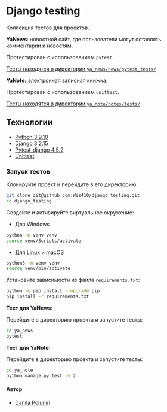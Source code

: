 # Django testing
Коллекция тестов для проектов.

**YaNews**: новостной сайт, где пользователи могут оставлять комментарии к новостям.

Протестирован с использованием `pytest`.

[Тесты находятся в директории `ya_news/news/pytest_tests/`](ya_news/news/pytest_tests/)

**YaNote:** электронная записная книжка.

Протестирован с использованием `unittest`.

[Тесты находятся в директории `ya_note/notes/tests/`](ya_note/notes/tests/)
## Технологии
- [Python 3.9.10](https://docs.python.org/3.9/index.html)
- [Django 3.2.15](https://docs.djangoproject.com/en/3.2/)
- [Pytest-django 4.5.2](https://pypi.org/project/pytest-django/4.5.2/)
- [Unittest](https://docs.python.org/3.9/library/unittest.html)

### Запуск тестов
Клонируйте проект и перейдите в его директорию:
```bash
git clone git@github.com:Wiz410/django_testing.git
cd django_testing
```

Cоздайте и активируйте виртуальное окружение:
- Для Windows
```bash
python -m venv venv
source venv/Scripts/activate
```

- Для Linux и macOS
```bash
python3 -m venv venv
source venv/bin/activate
```

Установите зависимости из файла `requirements.txt`:
```bash
python -m pip install --upgrade pip
pip install -r requirements.txt
```

**Тест для YaNews:**

Перейдите в директорию проекта и запустите тесты:
```bash
cd ya_news
pytest
```

**Тест для YaNote:**

Перейдите в директорию проекта и запустите тесты:
```bash
cd ya_note
python manage.py test -v 2
```

#### Автор
- [Danila Polunin](https://github.com/Wiz410)
